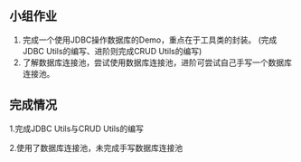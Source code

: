 ## 小组作业

1. 完成一个使用JDBC操作数据库的Demo，重点在于工具类的封装。     (完成JDBC Utils的编写、进阶则完成CRUD Utils的编写)
2. 了解数据库连接池，尝试使用数据库连接池，进阶可尝试自己手写一个数据库连接池。

## 完成情况

1.完成JDBC Utils与CRUD Utils的编写

2.使用了数据库连接池，未完成手写数据库连接池